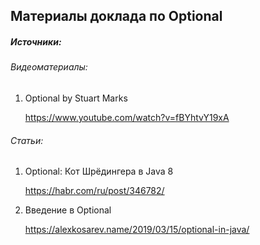 ## Материалы доклада по Optional

##### Источники:

######   Видеоматериалы:
 1. Optional by Stuart Marks
      
      https://www.youtube.com/watch?v=fBYhtvY19xA
      
######   Статьи:
  1. Optional: Кот Шрёдингера в Java 8
  
       https://habr.com/ru/post/346782/
       
  1. Введение в Optional
  
       https://alexkosarev.name/2019/03/15/optional-in-java/
